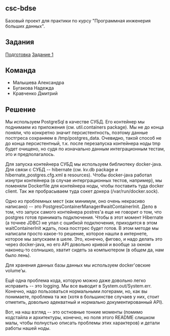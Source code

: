 ## csc-bdse
Базовый проект для практики по курсу "Программная инженерия больших данных".

## Задания
[Подготовка](INSTALL.md)
[Задание 1](TASK1.md)

## Команда
- Малышева Александра
- Бугакова Надежда
- Кравченко Дмитрий

## Решение

Мы используем PostgreSql в качестве СУБД. Его контейнер мы поднимаем из приложения (см. util.containers package).
Мы не до конца поняли, что конкретно значит персистентность, поэтому данные постгреса сохраняем в /tmp/postgres_data.
Очевидно, такой способ не до конца персистентный, т.к. после перезапуска контейнера ноды tmp будет очищено, но судя
по изначально данным интеграционным тестам, это и предполагалось.

Для запуска контейнера СУБД мы используем библиотеку docker-java. Для связи с СУБД -- hibernate (см. kv.db package и
hibernate_postgres.cfg.xml в resources).
Чтобы docker-java работал изнутри контейнера (в случае интерграционных тестов, например), мы поменяли Dockerfile
для контейнера ноды, чтобы поставить туда docker client. Так же пробрасываем туда сокет докера (/var/run/docker.sock).

Одно из проблемных мест (как минимум, оно очень некрасиво написано) -- это PostgresContainerManager#waitContainerInit.
Дело в том, что запуск самого контейнера postres'a еще не говорит о том, что postgres готов принимать подключения.
Чтобы в этот момент Hibernate (а точнее JDBC) не упал с ошибкой подключения, приходится в этом waitContainerInit ждать,
пока постгрес будет готов. В этом методе мы написали просто какое-то решение, которое нашли в интернете, которое мы
запускаем в шеле. Это, конечно, фигово, и надо делать это через docker-java, но его API довольно кривой и вообще за
окном наконец-то солнышко, хватит сидеть за компьютером (в общем да, нам было лень).

Для хранения данных базы данных мы используем docker'овские volume'ы.

Ещё одна проблема кода, которую можно даже довольно легко исправить -- это logging. Мы все выводит в System.out/System.err.
Конечно, надо пользоваться нормальными логерами, но, как вы понимаете, проблема та же (хотя в большинстве случаев у них, стоит отметить,
довольно адекватный и нормально документированный API).

Вот, на наш взгляд -- это остновные тонкие моменты (помимо кодстайла и архитектуры, конечно, но поля этого README слишком
малы, чтобы полнустью описать проблемы этих характеров) и детали работы нашей ноды.